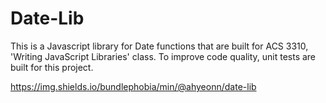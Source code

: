 # Date-Lib
This is a Javascript library for Date functions that are built for ACS 3310, 'Writing JavaScript Libraries' class. To improve code quality, unit tests are built for this project.

https://img.shields.io/bundlephobia/min/@ahyeonn/date-lib